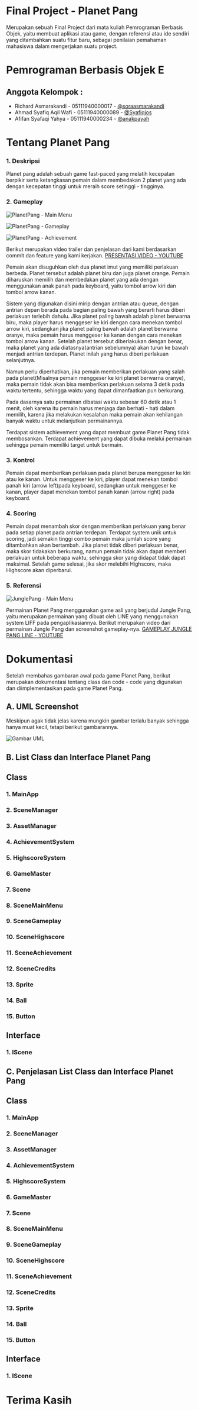 # Final Project - Planet Pang
Merupakan sebuah Final Project dari mata kuliah Pemrograman Berbasis Objek, yaitu membuat aplikasi atau game, dengan referensi atau ide sendiri yang ditambahkan suatu fitur baru, sebagai penilaian pemahaman mahasiswa dalam mengerjakan suatu project.

# Pemrograman Berbasis Objek E
## Anggota Kelompok :
- Richard Asmarakandi - 05111940000017 - [@soraasmarakandi](https://github.com/soraasmarakandi)
- Ahmad Syafiq Aqil Wafi - 05111940000089 - [@Syafiqjos](https://github.com/Syafiqjos)
- Afifan Syafaqi Yahya - 05111940000234 - [@anakpayah](https://github.com/anakpayah)

# Tentang Planet Pang

### 1. Deskripsi
Planet pang adalah sebuah game fast-paced yang melatih kecepatan berpikir serta ketangkasan pemain dalam membedakan 2 planet yang ada dengan kecepatan tinggi untuk meraih score setinggi - tingginya.

### 2. Gameplay

![PlanetPang - Main Menu](/Images/PlanetPangMainMenu.png)

![PlanetPang - Gameplay](/Images/PlanetPangGameplayNew.png)

![PlanetPang - Achievement](/Images/PlanetPangAchievement.png)

Berikut merupakan video trailer dan penjelasan dari kami berdasarkan commit dan feature yang kami kerjakan.
[PRESENTASI VIDEO - YOUTUBE](https://youtu.be/9oP2mYigOMM)

Pemain akan disuguhkan oleh dua planet imut yang memiliki perlakuan berbeda. Planet tersebut adalah planet biru dan juga planet orange. Pemain diharuskan memilih dan membedakan planet yang ada dengan menggunakan anak panah pada keyboard, yaitu tombol arrow kiri dan tombol arrow kanan.

Sistem yang digunakan disini mirip dengan antrian atau queue, dengan antrian depan berada pada bagian paling bawah yang berarti harus diberi perlakuan terlebih dahulu. Jika planet paling bawah adalah planet berwarna biru, maka player harus menggeser ke kiri dengan cara menekan tombol arrow kiri, sedangkan jika planet paling bawah adalah planet berwarna oranye, maka pemain harus menggeser ke kanan dengan cara menekan tombol arrow kanan. Setelah planet tersebut diberlakukan dengan benar, maka planet yang ada diatasnya(antrian sebelumnya) akan turun ke bawah menjadi antrian terdepan. Planet inilah yang harus diberi perlakuan selanjutnya.

Namun perlu diperhatikan, jika pemain memberikan perlakuan yang salah pada planet(Misalnya pemain menggeser ke kiri planet berwarna oranye), maka pemain tidak akan bisa memberikan perlakuan selama 3 detik pada waktu tertentu, sehingga waktu yang dapat dimanfaatkan pun berkurang.

Pada dasarnya satu permainan dibatasi waktu sebesar 60 detik atau 1 menit, oleh karena itu pemain harus menjaga dan berhati - hati dalam memilih, karena jika melakukan kesalahan maka pemain akan kehilangan banyak waktu untuk melanjutkan permainannya.

Terdapat sistem achievement yang dapat membuat game Planet Pang tidak membosankan. Terdapat achievement yang dapat dibuka melalui permainan sehingga pemain memiliki target untuk bermain.

### 3. Kontrol
Pemain dapat memberikan perlakuan pada planet berupa menggeser ke kiri atau ke kanan. Untuk menggeser ke kiri, player dapat menekan tombol panah kiri (arrow left)pada keyboard, sedangkan untuk menggeser ke kanan, player dapat menekan tombol panah kanan (arrow right) pada keyboard.

### 4. Scoring
Pemain dapat menambah skor dengan memberikan perlakuan yang benar pada setiap planet pada antrian terdepan. Terdapat system unik untuk scoring, jadi semakin tinggi combo pemain maka jumlah score yang ditambahkan akan bertambah. Jika planet tidak diberi perlakuan benar, maka skor tidakakan berkurang, namun pemain tidak akan dapat memberi perlakuan untuk beberapa waktu, sehingga skor yang didapat tidak dapat maksimal. Setelah game selesai, jika skor melebihi Highscore, maka Highscore akan diperbarui.

### 5. Referensi

![JunglePang - Main Menu](/Images/JunglePang.png)

Permainan Planet Pang menggunakan game asli yang berjudul Jungle Pang, yaitu merupakan permainan yang dibuat oleh LINE yang menggunakan system LIFF pada pengaplikasiannya. Berikut merupakan video dari permainan Jungle Pang dan screenshot gameplay-nya.
[GAMEPLAY JUNGLE PANG LINE - YOUTUBE](https://www.youtube.com/watch?v=XhqDXo1EDyo)

# Dokumentasi
Setelah membahas gambaran awal pada game Planet Pang, berikut merupakan dokumentasi tentang class dan code - code yang digunakan dan diimplementasikan pada game Planet Pang.

## A. UML Screenshot
Meskipun agak tidak jelas karena mungkin gambar terlalu banyak sehingga hanya muat kecil, tetapi berikut gambarannya.

![Gambar UML](/Images/UMLMe.png)

## B. List Class dan Interface Planet Pang
## Class
### 1. MainApp
### 2. SceneManager
### 3. AssetManager
### 4. AchievementSystem
### 5. HighscoreSystem
### 6. GameMaster
### 7. Scene
### 8. SceneMainMenu
### 9. SceneGameplay
### 10. SceneHighscore
### 11. SceneAchievement
### 12. SceneCredits
### 13. Sprite
### 14. Ball
### 15. Button

## Interface
### 1. IScene

## C. Penjelasan List Class dan Interface Planet Pang
## Class
### 1. MainApp
### 2. SceneManager
### 3. AssetManager
### 4. AchievementSystem
### 5. HighscoreSystem
### 6. GameMaster
### 7. Scene
### 8. SceneMainMenu
### 9. SceneGameplay
### 10. SceneHighscore
### 11. SceneAchievement
### 12. SceneCredits
### 13. Sprite
### 14. Ball
### 15. Button

## Interface
### 1. IScene

# Terima Kasih
